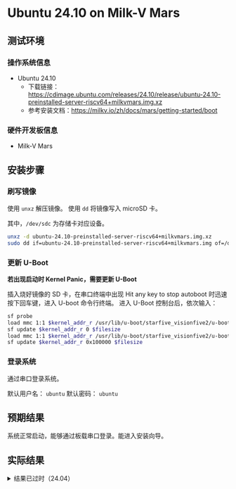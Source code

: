 # Ubuntu 24.10 on Milk-V Mars

## 测试环境

### 操作系统信息

- Ubuntu 24.10
  - 下载链接：https://cdimage.ubuntu.com/releases/24.10/release/ubuntu-24.10-preinstalled-server-riscv64+milkvmars.img.xz
  - 参考安装文档：https://milkv.io/zh/docs/mars/getting-started/boot

### 硬件开发板信息

- Milk-V Mars

## 安装步骤

### 刷写镜像

使用 `unxz` 解压镜像。
使用 `dd` 将镜像写入 microSD 卡。

其中，`/dev/sdc` 为存储卡对应设备。

```bash
unxz -d ubuntu-24.10-preinstalled-server-riscv64+milkvmars.img.xz
sudo dd if=ubuntu-24.10-preinstalled-server-riscv64+milkvmars.img of=/dev/sdc bs=1M status=progress
```

### 更新 U-Boot

**若出现启动时 Kernel Panic，需要更新 U-Boot**

插入烧好镜像的 SD 卡，在串口终端中出现 Hit any key to stop autoboot 时迅速按下回车键，进入 U-boot 命令行终端。
进入 U-Boot 控制台后，依次输入：
```bash
sf probe
load mmc 1:1 $kernel_addr_r /usr/lib/u-boot/starfive_visionfive2/u-boot-spl.bin.normal.out
sf update $kernel_addr_r 0 $filesize
load mmc 1:1 $kernel_addr_r /usr/lib/u-boot/starfive_visionfive2/u-boot.itb
sf update $kernel_addr_r 0x100000 $filesize
```

### 登录系统

通过串口登录系统。

默认用户名： `ubuntu`
默认密码： `ubuntu`

## 预期结果

系统正常启动，能够通过板载串口登录。能进入安装向导。

## 实际结果
<details>
<summary>结果已过时（24.04）</summary>
系统正常启动，成功通过串口查看输出。

### 启动信息

屏幕录像：
[![asciicast](https://asciinema.org/a/S4BWlczAOVA6r3HmBrdtjP7Ul)](https://asciinema.org/a/S4BWlczAOVA6r3HmBrdtjP7Ul)

```log
Welcome to Ubuntu 24.04 LTS (GNU/Linux 6.8.0-31-generic riscv64)

 * Documentation:  https://help.ubuntu.com
 * Management:     https://landscape.canonical.com
 * Support:        https://ubuntu.com/pro

 System information disabled due to load higher than 1.0

Expanded Security Maintenance for Applications is not enabled.

0 updates can be applied immediately.

Enable ESM Apps to receive additional future security updates.
See https://ubuntu.com/esm or run: sudo pro status



The programs included with the Ubuntu system are free software;
the exact distribution terms for each program are described in the
individual files in /usr/share/doc/*/copyright.

Ubuntu comes with ABSOLUTELY NO WARRANTY, to the extent permitted by
applicable law.

To run a command as administrator (user "root"), use "sudo <command>".
See "man sudo_root" for details.

ubuntu@ubuntu:~$ cat /etc-o
cat: /etc-o: No such file or directory
ubuntu@ubuntu:~$ cat /etc/os-release 
PRETTY_NAME="Ubuntu 24.04 LTS"
NAME="Ubuntu"
VERSION_ID="24.04"
VERSION="24.04 LTS (Noble Numbat)"
VERSION_CODENAME=noble
ID=ubuntu
ID_LIKE=debian
HOME_URL="https://www.ubuntu.com/"
SUPPORT_URL="https://help.ubuntu.com/"
BUG_REPORT_URL="https://bugs.launchpad.net/ubuntu/"
PRIVACY_POLICY_URL="https://www.ubuntu.com/legal/terms-and-policies/privacy-policy"
UBUNTU_CODENAME=noble
LOGO=ubuntu-logo
ubuntu@ubuntu:~$ uname -aMars/Ubuntu/README_zh.md Mars/Ubuntu/README.md
Linux ubuntu 6.8.0-31-generic #31.1-Ubuntu SMP PREEMPT_DYNAMIC Sun Apr 21 01:12:53 UTC 2024 riscv64 riscv64 riscv64 GNU/Lix
ubuntu@ubuntu:~$ 
 

```

## 测试判定标准

测试成功：实际结果与预期结果相符。

测试失败：实际结果与预期结果不符。

## 测试结论

成功
</details>
